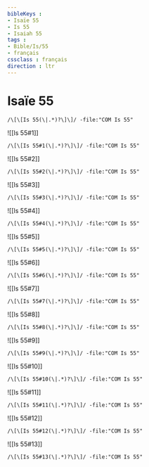 ```yaml
---
bibleKeys : 
- Isaïe 55
- Is 55
- Isaiah 55
tags : 
- Bible/Is/55
- français
cssclass : français
direction : ltr
---
```


# Isaïe 55

```query
/\[\[Is 55(\|.*)?\]\]/ -file:"COM Is 55"
```



![[Is 55#1]]

```query
/\[\[Is 55#1(\|.*)?\]\]/ -file:"COM Is 55"
```

![[Is 55#2]]

```query
/\[\[Is 55#2(\|.*)?\]\]/ -file:"COM Is 55"
```

![[Is 55#3]]

```query
/\[\[Is 55#3(\|.*)?\]\]/ -file:"COM Is 55"
```

![[Is 55#4]]

```query
/\[\[Is 55#4(\|.*)?\]\]/ -file:"COM Is 55"
```

![[Is 55#5]]

```query
/\[\[Is 55#5(\|.*)?\]\]/ -file:"COM Is 55"
```

![[Is 55#6]]

```query
/\[\[Is 55#6(\|.*)?\]\]/ -file:"COM Is 55"
```

![[Is 55#7]]

```query
/\[\[Is 55#7(\|.*)?\]\]/ -file:"COM Is 55"
```

![[Is 55#8]]

```query
/\[\[Is 55#8(\|.*)?\]\]/ -file:"COM Is 55"
```

![[Is 55#9]]

```query
/\[\[Is 55#9(\|.*)?\]\]/ -file:"COM Is 55"
```

![[Is 55#10]]

```query
/\[\[Is 55#10(\|.*)?\]\]/ -file:"COM Is 55"
```

![[Is 55#11]]

```query
/\[\[Is 55#11(\|.*)?\]\]/ -file:"COM Is 55"
```

![[Is 55#12]]

```query
/\[\[Is 55#12(\|.*)?\]\]/ -file:"COM Is 55"
```

![[Is 55#13]]

```query
/\[\[Is 55#13(\|.*)?\]\]/ -file:"COM Is 55"
```

